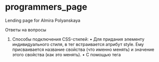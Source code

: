 # programmers_page
Lending page for Almira Polyanskaya

Ответы на вопросы
1.	Способы подключения CSS-стилей: 
•	Для придания элементу индивидуального стиля, в тег встраивается атрибут style. Ему присваивается название свойства (что именно менять) и значение этого свойства (как это менять).
•	С помощью тега <style>.  В этом случае свойства CSS описываются внутри элемента <head></head> создаётся элемент style. Пространство между тегами <style></ style> — это зона языка CSS.
•	Через отдельный файл. В этом случае файлы с расширением .html хранят html-код, а файлы с расширением .css — код на CSS. Когда стили выносят в отдельный CSS-файл, html-страница связывается с ним тегом <link>.
•	Импорт CSS: этот вариант тоже требует подключения внешнего файла стилей. Отличие в том, что этот файл содержит не весь CSS-код разом, а стили разбиты на отдельные файлы и подключаются с помощью директивы @import.  Делается ссылка на CSS-файл через тег <link>:  <link rel="stylesheet" href="main.css">. Затем в main.css импортируем несколько других CSS-файлов, header.css для шапки сайта, navbar.css для меню, и так далее: 
@import url("header.css");
@import url("navbar.css");
@import url("footer.css");
@import url("grid.css"); 
Старые веб-браузеры не будут поддерживать правило @import url. На этой особенности основывается один из хаков в CSS для скрытия неподдерживаемых стилей от старых браузеров. С точки зрения скорости работы страницы директиву @import для загрузки файла стилей вообще лучше не использовать, так как в этом случае отключается одновременная загрузка таблиц стилей. 
2.	Normalize.css — это небольшой CSS-файл, который обеспечивает для HTML-элементов лучшую кроссбраузерность (поддержку разных браузеров) в стилях по умолчанию. Цели normalize.css:
•	сохранять полезные настройки браузера, а не стирать их
•	нормализовать стили для широкого круга HTML-элементов
•	корректировать ошибки и основные несоответствия браузера
•	совершенствовать юзабилити незаметными улучшениями
•	объяснять код, используя комментарии и детальную документацию
Файл normalize.css удобен тем, что его можно не использовать целиком, — он разделён на блоки. Стили текста собраны в одну группу, стили форм — в другую. Можно удалить стили для элементов, которых нет и не будет в проекте, и сайт будет загружаться быстрее.
Необходимо подключать normalize.css в коде выше собственных стилей, иначе они «перекроют» ваши.
3.	CSS-директивы — это конструкции, которые позволяют создавать в CSS инструкции для изменения отображения либо поведения элементов страницы. Директива начинается со знака @, за которым следует одно из служебных слов. Примеры директив: 
•	@charset (эта директива определяет кодировку, используемую браузером), 
•	@import (эта директива сообщает таблице стилей о необходимости запросить и включить в себя внешний CSS-файл, причём содержимое этого файла будет добавлено непосредственно в то место, где находится @import), 
•	@namespace (эта директива особенно полезна для применения CSS к XML HTML (XHTML), с его помощью XHTML-элементы могут быть использованы как CSS-селекторы), 
•	@document (эта директива определяет условия для стилей, которые применяются к конкретной странице; например, можно задать URL страницы и затем настроить стили именно для неё; на других страницах эти стили будут проигнорированы), 
•	@font-face (эта директива позволяет загружать пользовательские шрифты для использования на странице), 
•	@keyframes (эта директива является базовым для создания покадровой анимации, позволяя задавать начальные, конечные и промежуточные шаги CSS-анимации), 
•	@media (в этой директиве находятся условные выражения, применяющие определённые стили в зависимости от характеристик экрана; эти выражения могут содержать, например, размеры экрана, что может пригодиться для создания адаптивных стилей для различных устройств), 
•	@page (эта директива определяет стили для отдельных страниц при выводе на печать; например, она содержит специальные псевдоэлементы для обращения к первой (:first), а также к левой (:left) и правой (:right) страницам при печати двух страниц на листе), 
•	@supports (эта директива определяет поддерживает ли браузер те или иные возможности, и, если поддерживает, применяет к элементам заданные стили).
4.	Отличие margin и padding: свойство padding создает свободное пространство между границей и содержимым внутри элемента, а свойство margin – это пространство вокруг границы элемента снаружи.
5.	Когда в разных CSS-правилах есть одинаковые свойства с разными значениями, то они конфликтуют между собой. Тогда требуется определить приоритетность. У селекторов существуют приоритеты. Условно можно расставить селекторы в следующем порядке по приоритету:
1)	Селектор по идентификатору
2)	Селектор по классу
3)	Селектор по тегу
где 1 — самый высокий приоритет, а 3 — самый низкий.
По этим правилам можно понять, что свойство, указанное в селекторе по идентификатору, будет обладать большим приоритетом, чем стили у селектора по тегу и классу. Это легко запомнить, если селекторы небольшие, но они могут быть сложнее. В качестве селектора может быть комбинация классов, тегов и так далее. 
В сложных селекторах считается количество вхождений тех или иных селекторов и считается суммарный вес.
Для определения приоритета можно использовать следующие правила, где каждому селектору задаётся его «вес»:
•	Селектор по тегу (типу элемента и псевдо-элемента): 1
•	Селектор по классу (псевдоклассу, селектору атрибута): 10
•	Селектор по ID: 100
•	Стиль в атрибуте тега: 1000
Чтобы узнать, какой селектор будет иметь больший вес (значение специфичности), нужно сложить все полученные значения. 
Например, нам нужно определить, какой из селекторов является приоритетным: #link .main или span #login. Селектор #link .main имеет вес 100 + 10 = 110, а селектор span #login имеет вес 1 + 100 = 101. Это означает, что селектор #link .main приоритетнее.
6.	CSS3 является новейшим стандартом для языка CSS, который разрабатывается с 2005 года. Он обратно совместим со старыми версиями CSS, что имеет новые свойства, которые отлаживают предыдущие особенности и расширяют возможности CSS2, и даже имеет некоторые JavaScript-подобные возможности. CSS3 также решает ряд проблем, связанных с разработкой мобильных приложений, учитывая адаптивный дизайн и устраняя проблемы, вызванные несовместимостью Adobe Flash на мобильных устройствах. В сочетании с JavaScript, CSS3 обладает множеством функциональных возможностей Flash, это с точки зрения анимации и интерактивности.
7 основных отличий CSS3 от CSS:
•	Мобильный первый менталитет: CSS3 поддерживает адаптивный дизайн и оснащен для обработки медиа-запросов. Медиа-запросы — это вызовы, выполняемые кодом для определения устройства и размера экрана на котором пользователь просматривает сайт. 
•	Модульный код: одним из самых важных достижений является то, что CSS3 разделен на модули. Все старые спецификации CSS были перенесены в новую версию и разделены на более мелкие части, где также добавлены некоторые новые модули.

Другие модули CSS3 включают в себя:
- Селекторы: разработчики могут редактировать элементы по имени, классу, типу, атрибуту и так далее
- Модуль Box Model: описывает подход к созданию согласованности между HTML-элементами на странице или блоками. Применяя поля границы и отступы к содержимому блока, разработчики могут очистить область вокруг элемента, присвоить ему границы
- Фоновые изображения и границы, где CSS3 также позволяет лучше контролировать обработку границ элементов и фонов страниц, а также позволяет использовать закругленные углы для прямоугольников и теней. 
- Текстовые эффекты: CSS3 включает в себя эффекты тени, переполнение текста, которое скрывает текст и становится слишком длинным для его элемента, разрыв слова, где автоматическое разбиение текста, чтобы он помещался в рамку, и перенос текста.
•	Поддержка веб-шрифтов: до CSS3 дизайнеры могли использовать только безопасные для сети шрифты (для одинакового отображения на разных компьютерах). 
Дизайнеры теперь могут запускать веб-шрифты в CSS3, специальные шрифты, подобные тем которые доступны через Google Fonts и Typecast. Эти шрифты можно либо загрузить на сервер и запустить с помощью кода CSS, либо получить доступ непосредственно из его источника с помощью сценария, который вызывается прямо в коде CSS.
•	Позволяет быстрее разрабатывать и быстрее загружать: то, что раньше требовалось для фоновых изображений, теперь CSS3 может быть достигнуто с помощью визуальных улучшений, что экономит время разработчиков на производстве. Это сокращает количество вызовов и время загрузки для множества изображений, поскольку все эти эффекты встроены в код. Кроме того, страницы загружаются быстрее благодаря общему меньшему размеру файла и меньшему количеству вызовов.
•	Создание 2D и 3D преобразований, анимации и переходов: эти эффекты позволяют элементам на странице вращаться, увеличиваться, уменьшаться, переворачиваться или переводиться в другой цвет. Впервые элементы, созданные в CSS могут перемещаться по экрану без использования JavaScript или Flash-кода.
•	Новые цвета и эффекты изображения: CSS3 поддерживает новые цвета (RGBA, HSL, HSLA) и цвета градиента, а также позволяет корректировать непрозрачность. Еще одна важная вещь — это поддержка закругленных углов изображения.
•	Исправление проблем с выравниванием: размер коробки позволяет разработчикам правильно подобрать размеры элементов без необходимости вычитать размеры для отступов и границ. Благодаря свойству box-sizing, отступ и граница включены в высоту и ширину.
7.	Псевдокласс — это селектор, который выбирает элементы, находящиеся в специфическом состоянии, например, они являются первым элементом своего типа, или на них наведён указатель мыши. Они обычно действуют так, как если бы вы применили класс к какой-то части вашего документа, что часто помогает сократить избыточные классы в разметке и даёт более гибкий, удобный в поддержке код. Браузер определяет псевдоклассы, исходя из своих знаний: об HTML-разметке: типе элементов, порядке их расположения, вложенности, языке; о действиях пользователя: кликах по ссылкам, заполнении форм, перемещении элемента мышкой.
Псевдоклассы — это ключевые слова, которые начинаются с двоеточия :pseudo-class-name, например, :first-child, :last-child, :only-child.
Псевдоэлементы ведут себя сходным образом, однако они действуют так, как если бы вы добавили в разметку целый новый HTML-элемент, а не применили класс к существующим элементам. Псевдоэлементы начинаются с двойного двоеточия, например, ::pseudo-element-name.
Эти селекторы можно комбинировать.
8.	Список тегов, которые нежелательно использовать (на основании статьи https://msiter.ru/tutorials/html-srednego-urovnya/plokhie-tegi): теги-пустышки (<font>, <blink>, <b>, <i>, <big>, <small>, <hr>), теги-вредители (<u>, <center>, <layer>, <blink>, <marquee>, <font>), плохие атрибуты (text, bgcolor, background, link, alink, vlink, align, target). Также нежелательными являются использования таблиц для html-верстки страниц и использование фреймов. Правила для создания кода: 
•	Если тег или атрибут хотя бы намекает на визуальное представление, не используйте его. Это работа CSS. И делает он ее гораздо лучше.
•	Используйте теги только для того, для чего они предназначены. Таблицы для табличных данных. Заголовки для заголовков. И так далее, и так далее.
•	Когда у вас появляется специфичный контент, используйте соответствующие теги.
9.	Один из вариантов подключения шрифтов – локальный, осуществляется в два этапа: декларация шрифта (указание на то, где брать шрифт и что с ним делать) и применения шрифта к элементу. Необходимо проделать следующее: найти и скачать или создать файлы шрифтов (в разных форматах, для кросс-браузерности). Поместить все шрифты в специальную папку, например, /site/assets/fonts. Далее нужно создать в css-файле столько директив @font-face, сколько файлов шрифтов у вас задействуется, например: 

@font-face {
src: url(/site/assets/fonts/st-Regular.ttf) format('ttf’);
font-family: 'NameofFont';
font-weight: 400;
}

@font-face {
src: url(/site/assets/fonts/st-Regular.ttf) format('ttf’);
font-family: 'NameofFont';
font-style: italic;
font-weight: 400;
}

@font-face {
 src: url(/site/assets/fonts/st-Regular.ttf) format('ttf’);
 font-family: 'NameofFont';
 font-weight: 700;
}

После этого применить в стилях нужных элементов свойство font-family, указав информацию на случай неподгружения файлов шрифта, например:

h2{
font-family: ‘NameofFont’, ‘Arial’, sans-serif;
font-weight: bold;
}

10.	Почему не стоит использовать сокращенную запись без необходимости? И если все же использовать, как это делать правильно? Некоторые свойства CSS допускают использование комбинированных свойств, что устраняет необходимость в некоторых индивидуальных свойствах. Это называется сокращенная форма записи свойств CSS. Основные свойства, которые обладают сокращённой формой записи: background, margin, padding, border, font. Применение сокращенной записи сокращает объём кода и повышает его читабельность, но с другой стороны иногда добавляет путаницу.  Проблемы использования сокращенной записи связаны с возможной отменой некоторых значений ранее указанных свойств вследствие дальнейшего использования неполной сокращенной записи, например, имеются значения отступов.

h1 {
margin-top: 50px;
margin: 0;
}

В последнем свойстве указано одно значение, и для короткой записи это будет означать margin: 0, 0, 0, 0;, поэтому к элементу применится именно margin: 0, 0, 0, 0;, отменяя первое значение свойства margin-top: 50px;.
Чтобы избежать подобных проблем, следует, во-первых, группировать свойства по смыслу (это позволит быстрее находить ошибки), а во-вторых, если требуется переопределить значения ранее заданных свойств, не стоит использовать сокращённую запись.

11.	Анимация через CSS. Свойство animation призвано сделать верстку более динамичной, оживить её для лучшего взаимодействия с пользователем. CSS-анимации позволяют анимировать переходы от одной конфигурации CSS стилей к другой. CSS-анимации состоят из двух компонентов: стилевое описание анимации и набор ключевых кадров, определяющих начальное, конечное и, возможно, промежуточное состояние анимируемых стилей. Делается это с помощью двух свойств: @keyframes (задает внешний вид анимации); animation (задает как должна протекать анимация, то есть ее продолжительность, ускорений и так далее). 
Правило @keyframes позволяет создавать анимацию с помощью набора ключевых кадров, то есть описывает состояние объекта в определенный момент времени. Запись следующая: @keyframes имя анимации {список правил}. Кадры определяют, какие свойства на каком шаге будут анимированы. Каждый кадр может включать один или более блоков объявления из одного или более пар свойств и значений.  Период задается с помощью процентов - 0% означает начало анимации, а 100% её конец. Для этого используют специальные слова: from и to. Промежуточные периоды устанавливаются только в процентах. Также можно комбинировать ключевые слова и процентные пункты. Если кадры имеют одинаковые свойства и значения, их можно объединить в одно объявление. 
После объявления правила @keyframes на него можно ссылаться в свойстве animation, которое прописывается  в стилях самого элемента для анимации.
Существует 9 свойств, которые позволяют контролировать CSS animations, они задаются также в стилях элемента, которому необходима анимация:
•	Animation-name
•	Animation-duration
•	Animation-timing-function
•	Animation-delay
•	Animation-iteration-count
•	Animation-direction
•	Animation-play-state
•	Animation-fill-mode
•	Animation



